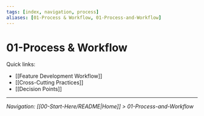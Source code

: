 ```yaml
---
tags: [index, navigation, process]
aliases: [01-Process & Workflow, 01-Process-and-Workflow]
---
```


# 01-Process & Workflow

Quick links:
- [[Feature Development Workflow]]
- [[Cross-Cutting Practices]]
- [[Decision Points]]

---
*Navigation: [[00-Start-Here/README|Home]] > 01-Process-and-Workflow*
